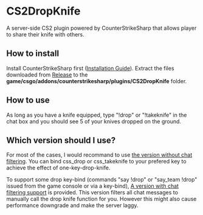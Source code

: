 # CS2DropKnife
A server-side CS2 plugin powered by CounterStrikeSharp that allows player to share their knife with others.

## How to install

Install CounterStrikeSharp first ([Installation Guide](https://docs.cssharp.dev/docs/guides/getting-started.html)). Extract the files downloaded from [Release](https://github.com/lengran/CS2DropKnife/releases) to the **game/csgo/addons/counterstrikesharp/plugins/CS2DropKnife** folder.

## How to use

As long as you have a knife equipped, type "!drop" or "!takeknife" in the chat box and you should see 5 of your knives dropped on the ground.

## Which version should I use?

For most of the cases, I would recommand to use [the version without chat filtering](https://github.com/lengran/CS2DropKnife/releases/download/v1.1.0/CS2DropKnife-v1.1.0.zip). You can bind css_drop or css_takeknife to your prefered key to achieve the effect of one-key-drop-knife. 

To support some drop key-bind (commands "say !drop" or "say_team !drop" issued from the game console or via a key-bind), [A version with chat filtering support](https://github.com/lengran/CS2DropKnife/releases/download/v1.1.0/CS2DropKnife-v1.1.0-with-chat-filtering.zip) is provided. This version filters all chat messages to manually call the drop knife function for you. However this might also cause performance downgrade and make the server laggy.